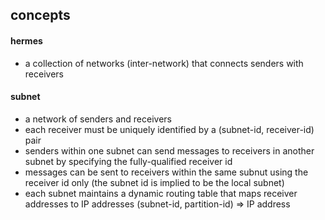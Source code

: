 ## concepts
#### hermes
- a collection of networks (inter-network) that connects senders with receivers

#### subnet
- a network of senders and receivers
- each receiver must be uniquely identified by a (subnet-id, receiver-id) pair
- senders within one subnet can send messages to receivers in another subnet by specifying the fully-qualified receiver id
- messages can be sent to receivers within the same subnut using the receiver id only (the subnet id is implied to be the local subnet)
- each subnet maintains a dynamic routing table that maps receiver addresses to IP addresses (subnet-id, partition-id) => IP address